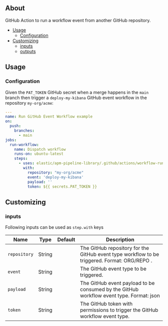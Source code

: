## About

GitHub Action to run a workflow event from another GitHub repository.

* [Usage](#usage)
  * [Configuration](#configuration)
* [Customizing](#customizing)
  * [inputs](#inputs)
  * [outputs](#outputs)

## Usage

### Configuration

Given the `PAT_TOKEN` GitHub secret when a merge happens in the `main` branch
then trigger a `deploy-my-kibana` GitHub event workflow in the repository `my-org/acme`:

```yaml
---
name: Run GitHub Event Workflow example
on:
  push:
    branches:
      - main
jobs:
  run-workflow:
    name: Dispatch workflow
    runs-on: ubuntu-latest
    steps:
      - uses: elastic/apm-pipeline-library/.github/actions/workflow-run@current
        with:
          repository: "my-org/acme"
          event: 'deploy-my-kibana'
          payload: ''
          token: ${{ secrets.PAT_TOKEN }}
```

## Customizing

### inputs

Following inputs can be used as `step.with` keys

| Name              | Type    | Default                     | Description                        |
|-------------------|---------|-----------------------------|------------------------------------|
| `repository`      | String  |                             | The GitHub repository for the GitHub event type workflow to be triggered. Format: ORG/REPO . |
| `event`           | String  |                             | The GitHub event type to be triggered. |
| `payload`         | String  |                             | The GitHub event payload to be consumed by the GitHub workflow event type. Format: json |
| `token`           | String  |                             | The GitHub token with permissions to trigger the GitHub workflow event type. |
